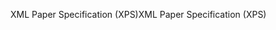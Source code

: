 <span data-ttu-id="8d139-101">XML Paper Specification (XPS)</span><span class="sxs-lookup"><span data-stu-id="8d139-101">XML Paper Specification (XPS)</span></span>